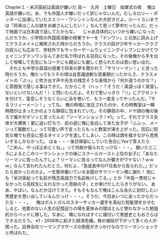 Chapter１・米沢英紀は英語が嫌いだ
高一　九月　土曜日　始業式の夜
　俺は英語が嫌いだ。あ、でも外国人が嫌いだって訳じゃないんだ。むしろロリ―・ボッターに出演していたエミリー・ワシントンなんか大好きだよ。小一くらいまでは「将来はこんな娘をお嫁さんにしたい！」なんて思って夢中だったんだ。だって映画では日本語で話してたからな。
　じゃあ具体的にいつから嫌いになったんだろうか。小学校の外国語活動の授業で十一を「テンワン」と元気に読み上げてクラスメイトに嘲笑された時からだろうか。クラスの奴が少年サッカークラブの奴らにも広めて、学校外でもサッカーゲームウェイニングイレブンにかけてウェイニングテンワンなんてあだ名で呼ばれる羽目になった。その後俺から手を出して喧嘩して先生にもコーチにも親父にも厳しく怒られたのは苦い思い出だ。
　それとも中学の英語の授業で将来の夢を聞かれて「サラリーマン！」と言った時だろうか。俺だってもうその頃は自意識過剰な思春期だったからさ、クラスメイトの「ぷっ」と吹き出す声や先生の残念そうな表情から「何か違うのかな？」と雰囲気で感じる事はできた。だからこそ（ハっ！？そうだ！英語っぽく発音しないといけないんだ！）と閃いたんだよ。それで思いっきり「リ」にアクセントを付けて、窒息しそうなくらいに舌を巻いて、もう一度言ってやったんだ。「サるラリィーメーン！」ってな。
俺の熱唱に気圧されたのか、その時教室は一瞬時間が止まったかのような静寂に包まれていた。その静寂の中、ドヤ顔の俺の後ろで誰かがボソッと言ったんだ「リーマンショック！※1」って。それでクラス全体が大爆笑！更に追い打ちで、前の週に俺に告白して来た女子が「ふふっ、メーンって複数だし」って可愛い声で言ったらもっと教室が沸き上がった。流石に短気な俺でも完全に怒るタイミングを逸してしまい、この時は頭を掻きながら苦笑いするしかなかった。
 はぁ・・・後日保留にしていた告白にYesで答えたら
「ごめん、やっぱ止めとくね。」って何故か振られたっけな・・・。
聴いたところによるとこのリーマンショックの後にスクールカースト上位の女子に「あなたリーマンに告ったんでしょ？リーマンに告るってなんか響きがウケない？ｗｗｗ」なんて言われたんだとさ。何だよ、「急成長中のIT社長から告られた。」だったら良かったのかよ。一生懸命働いている全国のサラリーマン様に謝れ！
他にも「米沢英紀って名前が残念英語力で名前負けしてる。」とか「中高一貫校じゃなかったら高校生になれなかった奇跡の子」とか挙げだしたらきりがない。
ああ、やばい。なんだか泣けてきた。そもそもなんで俺はこんな永久に封印したい黒歴史を思い出しているんだっけ・・・。そうだ、今日あいつに会ったからだったな・・・。
　俺はポルトガルのスターサッカー選手を真似た短髪頭をかきむしると、他愛のない人生の記憶巡りの場を夏休みの間ほとんど使わなかった勉強机からベッドに移した。なあに、横になればすぐに寝付いて黒歴史ともおさらばできるだろう。
※1・2008年に起きた経済危機。株の値段が下がって多くの人が困った。証券会社リーマンブラザーズの倒産がきっかけなのでリーマンショックと呼ばれた。